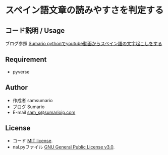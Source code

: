 # スペイン語文章の読みやすさを判定する

## コード説明 / Usage

ブログ参照 [Sumario pythonでyoutube動画からスペイン語の文字起こしをする](https://sumariojp.com/2021/09/06/726)

## Requirement

* pyverse

## Author
 
* 作成者 samsumario
* ブログ Sumario
* E-mail sam_s@sumariojp.com
 
## License
* コード
[MIT license](https://en.wikipedia.org/wiki/MIT_License).
* nal.pyファイル
[GNU General Public License v3.0](https://github.com/amunozf/legibilidad).
 